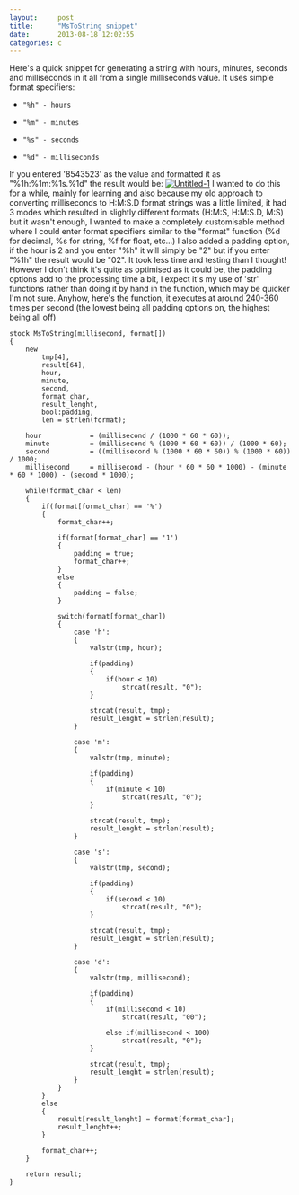 ```yaml
---
layout:     post
title:      "MsToString snippet"
date:       2013-08-18 12:02:55
categories: c
---
```

Here's a quick snippet for generating a string with hours, minutes, seconds and milliseconds in it all from a single milliseconds value. It uses simple format specifiers: 
<!--more-->

  *     "%h" - hours

  *     "%m" - minutes

  *     "%s" - seconds

  *     "%d" - milliseconds


If you entered '8543523' as the value and formatted it as "%1h:%1m:%1s.%1d" the result would be: [![Untitled-1](http://southclawjk.files.wordpress.com/2013/08/untitled-1.png?w=300)](http://southclawjk.files.wordpress.com/2013/08/untitled-1.png) I wanted to do this for a while, mainly for learning and also because my old approach to converting milliseconds to H:M:S.D format strings was a little limited, it had 3 modes which resulted in slightly different formats (H:M:S, H:M:S.D, M:S) but it wasn't enough, I wanted to make a completely customisable method where I could enter format specifiers similar to the "format" function (%d for decimal, %s for string, %f for float, etc...) I also added a padding option, if the hour is 2 and you enter "%h" it will simply be "2" but if you enter "%1h" the result would be "02". It took less time and testing than I thought! However I don't think it's quite as optimised as it could be, the padding options add to the processing time a bit, I expect it's my use of 'str' functions rather than doing it by hand in the function, which may be quicker I'm not sure. Anyhow, here's the function, it executes at around 240-360 times per second (the lowest being all padding options on, the highest being all off) 
    
    
    stock MsToString(millisecond, format[])
    {
    	new
    		tmp[4],
    		result[64],
    		hour,
    		minute,
    		second,
    		format_char,
    		result_lenght,
    		bool:padding,
    		len = strlen(format);
    
    	hour			= (millisecond / (1000 * 60 * 60));
    	minute			= (millisecond % (1000 * 60 * 60)) / (1000 * 60);
    	second			= ((millisecond % (1000 * 60 * 60)) % (1000 * 60)) / 1000;
    	millisecond		= millisecond - (hour * 60 * 60 * 1000) - (minute * 60 * 1000) - (second * 1000);
    
    	while(format_char < len)
    	{
    		if(format[format_char] == '%')
    		{
    			format_char++;
    
    			if(format[format_char] == '1')
    			{
    				padding = true;
    				format_char++;
    			}
    			else
    			{
    				padding = false;
    			}
    
    			switch(format[format_char])
    			{
    				case 'h':
    				{
    					valstr(tmp, hour);
    
    					if(padding)
    					{
    						if(hour < 10)
    							strcat(result, "0");
    					}
    
    					strcat(result, tmp);
    					result_lenght = strlen(result);
    				}
    
    				case 'm':
    				{
    					valstr(tmp, minute);
    
    					if(padding)
    					{
    						if(minute < 10)
    							strcat(result, "0");
    					}
    
    					strcat(result, tmp);
    					result_lenght = strlen(result);
    				}
    
    				case 's':
    				{
    					valstr(tmp, second);
    
    					if(padding)
    					{
    						if(second < 10)
    							strcat(result, "0");
    					}
    
    					strcat(result, tmp);
    					result_lenght = strlen(result);
    				}
    
    				case 'd':
    				{
    					valstr(tmp, millisecond);
    
    					if(padding)
    					{
    						if(millisecond < 10)
    							strcat(result, "00");
    
    						else if(millisecond < 100)
    							strcat(result, "0");
    					}
    
    					strcat(result, tmp);
    					result_lenght = strlen(result);
    				}
    			}
    		}
    		else
    		{
    			result[result_lenght] = format[format_char];
    			result_lenght++;
    		}
    
    		format_char++;
    	}
    
    	return result;
    }
    
